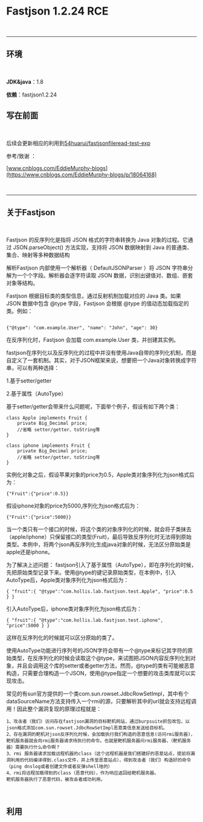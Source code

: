 # Fastjson 1.2.24 RCE

<br>

-------------------------------

## 环境

<br>

**JDK&java**：1.8

**依赖**：fastjson1.2.24




## 写在前面

<br>

后续会更新相应的利用到[54huarui/fastjsonfileread-test-exp](https://github.com/54huarui/fastjsonfileread-test-exp)

参考/致谢 ：

[www.cnblogs.com/EddieMurphy-blogs](https://www.cnblogs.com/EddieMurphy-blogs/p/18064168)

<br>

---------------------------

## 关于Fastjson

<br>

Fastjson 的反序列化是指将 JSON 格式的字符串转换为 Java 对象的过程。它通过   JSON.parseObject()   方法实现，支持将 JSON 数据映射到 Java 的普通类、集合、映射等多种数据结构


解析Fastjson 内部使用一个解析器（ DefaultJSONParser ）将 JSON 字符串分解为一个个字段。解析器会逐字符读取 JSON 数据，识别出键值对、数组、嵌套对象等结构。

Fastjson 根据目标类的类型信息，通过反射机制加载对应的 Java 类。如果 JSON 数据中包含   @type   字段，Fastjson 会根据   @type   的值动态加载指定的类。例如：

````

{"@type": "com.example.User", "name": "John", "age": 30}

````

在反序列化时，Fastjson 会加载   com.example.User   类，并创建其实例。



fastjson在序列化以及反序列化的过程中并没有使用Java自带的序列化机制，而是自定义了一套机制。其实，对于JSON框架来说，想要把一个Java对象转换成字符串，可以有两种选择：

1.基于setter/getter

2.基于属性（AutoType）

基于setter/getter会带来什么问题呢，下面举个例子，假设有如下两个类：

````
class Apple implements Fruit {
    private Big_Decimal price;
    //省略 setter/getter、toString等
}
````

````
class iphone implements Fruit {
    private Big_Decimal price;
    //省略 setter/getter、toString等
}
````
实例化对象之后，假设苹果对象的price为0.5，Apple类对象序列化为json格式后为：
````
{"Fruit":{"price":0.5}}
````
假设iphone对象的price为5000,序列化为json格式后为：
````
{"Fruit":{"price":5000}}
````
当一个类只有一个接口的时候，将这个类的对象序列化的时候，就会将子类抹去（apple/iphone）只保留接口的类型(Fruit)，最后导致反序列化时无法得到原始类型。本例中，将两个json再反序列化生成java对象的时候，无法区分原始类是apple还是iphone。

为了解决上述问题： fastjson引入了基于属性（AutoType），即在序列化的时候，先把原始类型记录下来。使用@type的键记录原始类型，在本例中，引入AutoType后，Apple类对象序列化为json格式后为：
````
{ "fruit":{ "@type":"com.hollis.lab.fastjson.test.Apple", "price":0.5 } }
````
引入AutoType后，iphone类对象序列化为json格式后为：
````
{ "fruit":{ "@type":"com.hollis.lab.fastjson.test.iphone", "price":5000 } }
````
这样在反序列化的时候就可以区分原始的类了。


 

使用AutoType功能进行序列号的JSON字符会带有一个@type来标记其字符的原始类型，在反序列化的时候会读取这个@type，来试图把JSON内容反序列化到对象，并且会调用这个库的setter或者getter方法，然而，@type的类有可能被恶意构造，只需要合理构造一个JSON，使用@type指定一个想要的攻击类库就可以实现攻击。

常见的有sun官方提供的一个类com.sun.rowset.JdbcRowSetImpl，其中有个dataSourceName方法支持传入一个rmi的源，只要解析其中的url就会支持远程调用！因此整个漏洞复现的原理过程就是：

````
1、攻击者（我们）访问存在fastjson漏洞的目标靶机网站，通过burpsuite抓包改包，以json格式添加com.sun.rowset.JdbcRowSetImpl恶意类信息发送给目标机。
2、存在漏洞的靶机对json反序列化时候，会加载执行我们构造的恶意信息(访问rmi服务器)，靶机服务器就会向rmi服务器请求待执行的命令。也就是靶机服务器问rmi服务器，（靶机服务器）需要执行什么命令啊？
3、rmi 服务器请求加载远程机器的class（这个远程机器是我们搭建好的恶意站点，提前将漏洞利用的代码编译得到.class文件，并上传至恶意站点），得到攻击者（我们）构造好的命令（ping dnslog或者创建文件或者反弹shell啥的）
4、rmi将远程加载得到的class（恶意代码），作为响应返回给靶机服务器。
靶机服务器执行了恶意代码，被攻击者成功利用。
````

<br>

## 利用

<br>

